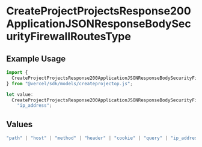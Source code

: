 # CreateProjectProjectsResponse200ApplicationJSONResponseBodySecurityFirewallRoutesType

## Example Usage

```typescript
import {
  CreateProjectProjectsResponse200ApplicationJSONResponseBodySecurityFirewallRoutesType,
} from "@vercel/sdk/models/createprojectop.js";

let value:
  CreateProjectProjectsResponse200ApplicationJSONResponseBodySecurityFirewallRoutesType =
    "ip_address";
```

## Values

```typescript
"path" | "host" | "method" | "header" | "cookie" | "query" | "ip_address" | "protocol" | "scheme" | "environment" | "region" | "initial_request_path"
```